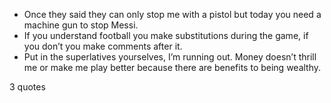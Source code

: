  - Once they said they can only stop me with a pistol but today you need a machine gun to stop Messi.
 - If you understand football you make substitutions during the game, if you don’t you make comments after it.
 - Put in the superlatives yourselves, I’m running out. Money doesn’t thrill me or make me play better because there are benefits to being wealthy.

3 quotes